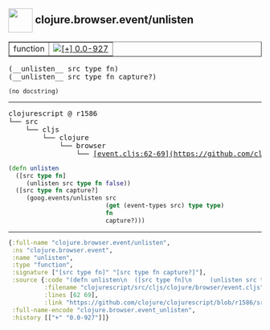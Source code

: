 ## <img width="48px" valign="middle" src="http://i.imgur.com/Hi20huC.png"> clojure.browser.event/unlisten

 <table border="1">
<tr>
<td>function</td>
<td><a href="https://github.com/cljsinfo/api-refs/tree/0.0-927"><img valign="middle" alt="[+] 0.0-927" src="https://img.shields.io/badge/+-0.0--927-lightgrey.svg"></a> </td>
</tr>
</table>

 <samp>
(__unlisten__ src type fn)<br>
(__unlisten__ src type fn capture?)<br>
</samp>

```
(no docstring)
```

---

 <pre>
clojurescript @ r1586
└── src
    └── cljs
        └── clojure
            └── browser
                └── <ins>[event.cljs:62-69](https://github.com/clojure/clojurescript/blob/r1586/src/cljs/clojure/browser/event.cljs#L62-L69)</ins>
</pre>

```clj
(defn unlisten
  ([src type fn]
     (unlisten src type fn false))
  ([src type fn capture?]
     (goog.events/unlisten src
                           (get (event-types src) type type)
                           fn
                           capture?)))
```


---

```clj
{:full-name "clojure.browser.event/unlisten",
 :ns "clojure.browser.event",
 :name "unlisten",
 :type "function",
 :signature ["[src type fn]" "[src type fn capture?]"],
 :source {:code "(defn unlisten\n  ([src type fn]\n     (unlisten src type fn false))\n  ([src type fn capture?]\n     (goog.events/unlisten src\n                           (get (event-types src) type type)\n                           fn\n                           capture?)))",
          :filename "clojurescript/src/cljs/clojure/browser/event.cljs",
          :lines [62 69],
          :link "https://github.com/clojure/clojurescript/blob/r1586/src/cljs/clojure/browser/event.cljs#L62-L69"},
 :full-name-encode "clojure.browser.event_unlisten",
 :history [["+" "0.0-927"]]}

```
